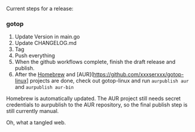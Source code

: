 Current steps for a release:

### gotop
1. Update Version in main.go 
2. Update CHANGELOG.md
3. Tag
4. Push everything
5. When the github workflows complete, finish the draft release and publish.
6. After the [Homebrew](https://github.com/xxxserxxx/homebrew-gotop) and [AUR](https://github.com/xxxserxxx/gotop-linux] projects are done, check out gotop-linux and run `aurpublish aur` and `aurpublish aur-bin`


Homebrew is automatically updated.  The AUR project still needs secret
credentials to aurpublish to the AUR repository, so the final publish step is
still currently manual.

Oh, what a tangled web.
